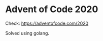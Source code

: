 Advent of Code 2020
===================

Check: https://adventofcode.com/2020

Solved using golang.
